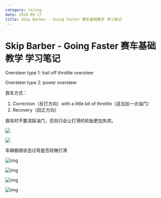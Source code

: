 ```yaml
---
category: racing
date: 2018-09-17
title: Skip Barber - Going Faster 赛车基础教学 学习笔记
---
```

# Skip Barber - Going Faster 赛车基础教学 学习笔记

Oversteer type 1: trail off throttle oversteer

Oversteer type 2: power oversteer

救车方式：

1. Correction（反打方向）with a little bit of throttle（适当加一点油门）
2. Recovery（回正方向）

救车时不要深踩油门，否则只会让打滑的轮胎更加失控。

![](https://goooooouwa.fun:8143/static/images/AJxiHS4.png)

![](https://goooooouwa.fun:8143/static/images/LaHxS7A.png)

车辆极限状态过弯是否轻微打滑

![img](https://goooooouwa.fun:8143/static/images/0nbep9O.png)

![img](https://goooooouwa.fun:8143/static/images/oquBHf6.png)

![img](https://goooooouwa.fun:8143/static/images/mNoSK7w.png)

![img](https://goooooouwa.fun:8143/static/images/2qcEooT.png)